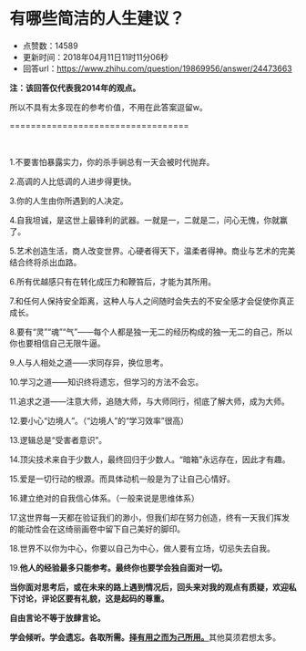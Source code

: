 # 有哪些简洁的人生建议？
- 点赞数：14589
- 更新时间：2018年04月11日11时11分06秒
- 回答url：https://www.zhihu.com/question/19869956/answer/24473663
<body>
 <p data-pid="q7IoGh8S"><b>注：该回答仅代表我2014年的观点。</b></p>
 <p data-pid="CfM5UeK4">所以不具有太多现在的参考价值，不用在此答案逗留w。</p>
 <p data-pid="N9R-uleQ">==================================</p>
 <p class="ztext-empty-paragraph"><br></p>
 <p data-pid="0OCc0Qps">1.不要害怕暴露实力，你的杀手锏总有一天会被时代抛弃。</p>
 <p data-pid="NEWS7Hkd">2.高调的人比低调的人进步得更快。</p>
 <p data-pid="lO3yyNa4">3.你的人生由你所遇到的人决定。</p>
 <p data-pid="qw4Rksj_">4.自我坦诚，是这世上最锋利的武器。一就是一，二就是二，问心无愧，你就赢了。</p>
 <p data-pid="v8YXKjh8">5.艺术创造生活，商人改变世界。心硬者得天下，温柔者得神。商业与艺术的完美结合终将杀出血路。</p>
 <p data-pid="NCyK2TQt">6.所有优越感只有在转化成压力和鞭笞后，才能为其所用。</p>
 <p data-pid="iOprowcH">7.和任何人保持安全距离，这种人与人之间随时会失去的不安全感才会促使你真正成长。</p>
 <p data-pid="OD2A4dcb">8.要有“灵”“魂”“气”——每个人都是独一无二的经历构成的独一无二的自己，所以你也要相信自己无限牛逼。</p>
 <p data-pid="hIYnNMUs">9.人与人相处之道——求同存异，换位思考。</p>
 <p data-pid="wjNktuEj">10.学习之道——知识终将遗忘，但学习的方法不会忘。</p>
 <p data-pid="JqP7svmE">11.追求之道——注意大师，追随大师，与大师同行，彻底了解大师，成为大师。</p>
 <p data-pid="Y191IAkv">12.要小心“边境人”。（“边境人”的“学习效率”很高）</p>
 <p data-pid="e-jxWlM_">13.逻辑总是“受害者意识”。</p>
 <p data-pid="AKXLNv0w">14.顶尖技术来自于少数人，最终回归于少数人。“暗箱”永远存在，因此才有趣。</p>
 <p data-pid="6HAUZnde">15.爱是一切行动的根源。而具体动机一般是为了让自己心情好。</p>
 <p data-pid="9IhIrrrc">16.建立绝对的自我信心体系。（一般来说是思维体系）</p>
 <p data-pid="7haCAiAl">17.这世界每一天都在验证我们的渺小，但我们却在努力创造，终有一天我们挥发的能动性会在这绮丽画卷中留下自己美好的脚印。</p>
 <p data-pid="IMWXkqa6">18.世界不以你为中心，你要以自己为中心，做人要有立场，切忌失去自我。</p>
 <p data-pid="zm-ykUTf">19.<b>他人的经验最多只能参考。最终你也要学会独自面对一切。</b></p>
 <p data-pid="ZDPw6ujb"><b>当你面对思考后，或在未来的路上遇到情况后，回头来对我的观点有质疑，欢迎私下讨论，评论区要有礼貌，这是起码的尊重。</b></p>
 <p data-pid="Ibg1BXCC"><b>自由言论不等于放肆言论。</b></p>
 <p data-pid="_plIRjfX"><b>学会倾听。学会遗忘。各取所需。<u>择有用之而为己所用。</u></b>其他莫须君想太多。</p>
</body>